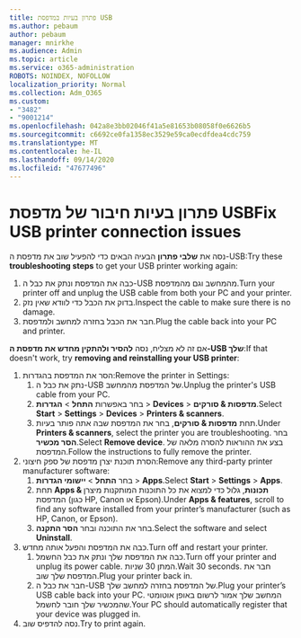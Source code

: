 ```yaml
---
title: פתרון בעיות במדפסת USB
ms.author: pebaum
author: pebaum
manager: mnirkhe
ms.audience: Admin
ms.topic: article
ms.service: o365-administration
ROBOTS: NOINDEX, NOFOLLOW
localization_priority: Normal
ms.collection: Adm_O365
ms.custom:
- "3482"
- "9001214"
ms.openlocfilehash: 042a8e3bb02046f41a5e81653b08058f0e6626b5
ms.sourcegitcommit: c6692ce0fa1358ec3529e59ca0ecdfdea4cdc759
ms.translationtype: MT
ms.contentlocale: he-IL
ms.lasthandoff: 09/14/2020
ms.locfileid: "47677496"
---
```

# <a name="fix-usb-printer-connection-issues"></a><span data-ttu-id="ed3bc-102">פתרון בעיות חיבור של מדפסת USB</span><span class="sxs-lookup"><span data-stu-id="ed3bc-102">Fix USB printer connection issues</span></span>

<span data-ttu-id="ed3bc-103">נסה את **שלבי פתרון** הבעיה הבאים כדי להפעיל שוב את מדפסת ה-USB:</span><span class="sxs-lookup"><span data-stu-id="ed3bc-103">Try these **troubleshooting steps** to get your USB printer working again:</span></span>

1. <span data-ttu-id="ed3bc-104">כבה את המדפסת ונתק את כבל ה-USB מהמחשב וגם מהמדפסת.</span><span class="sxs-lookup"><span data-stu-id="ed3bc-104">Turn your printer off and unplug the USB cable from both your PC and your printer.</span></span>
2. <span data-ttu-id="ed3bc-105">בדוק את הכבל כדי לוודא שאין נזק.</span><span class="sxs-lookup"><span data-stu-id="ed3bc-105">Inspect the cable to make sure there is no damage.</span></span>
3. <span data-ttu-id="ed3bc-106">חבר את הכבל בחזרה למחשב ולמדפסת.</span><span class="sxs-lookup"><span data-stu-id="ed3bc-106">Plug the cable back into your PC and printer.</span></span>

<span data-ttu-id="ed3bc-107">אם זה לא מצליח, נסה **להסיר ולהתקין מחדש את מדפסת ה-USB שלך**:</span><span class="sxs-lookup"><span data-stu-id="ed3bc-107">If that doesn't work, try **removing and reinstalling your USB printer**:</span></span>

1. <span data-ttu-id="ed3bc-108">הסר את המדפסת בהגדרות:</span><span class="sxs-lookup"><span data-stu-id="ed3bc-108">Remove the printer in Settings:</span></span>
    1. <span data-ttu-id="ed3bc-109">נתק את כבל ה-USB של המדפסת מהמחשב.</span><span class="sxs-lookup"><span data-stu-id="ed3bc-109">Unplug the printer's USB cable from your PC.</span></span>
    2. <span data-ttu-id="ed3bc-110">בחר באפשרות **התחל**  >  **הגדרות**  >  **Devices**  >  **מדפסות & סורקים**.</span><span class="sxs-lookup"><span data-stu-id="ed3bc-110">Select **Start** > **Settings** > **Devices** > **Printers & scanners**.</span></span>
    3. <span data-ttu-id="ed3bc-111">תחת **מדפסות & סורקים**, בחר את המדפסת שבה אתה פותר בעיות.</span><span class="sxs-lookup"><span data-stu-id="ed3bc-111">Under **Printers & scanners**, select the printer you are troubleshooting.</span></span> <span data-ttu-id="ed3bc-112">בחר **הסר מכשיר**.</span><span class="sxs-lookup"><span data-stu-id="ed3bc-112">Select **Remove device**.</span></span> <span data-ttu-id="ed3bc-113">בצע את ההוראות להסרה מלאה של המדפסת.</span><span class="sxs-lookup"><span data-stu-id="ed3bc-113">Follow the instructions to fully remove the printer.</span></span>
2. <span data-ttu-id="ed3bc-114">הסרת תוכנת יצרן מדפסת של ספק חיצוני:</span><span class="sxs-lookup"><span data-stu-id="ed3bc-114">Remove any third-party printer manufacturer software:</span></span>
    1. <span data-ttu-id="ed3bc-115">בחר **התחל**  >  **יישומי הגדרות**  >  **Apps**.</span><span class="sxs-lookup"><span data-stu-id="ed3bc-115">Select **Start** > **Settings** > **Apps**.</span></span>
    2. <span data-ttu-id="ed3bc-116">תחת **Apps & תכונות**, גלול כדי למצוא את כל התוכנות המותקנות מיצרן המדפסת (כגון HP, Canon או Epson).</span><span class="sxs-lookup"><span data-stu-id="ed3bc-116">Under **Apps & features**, scroll to find any software installed from your printer’s manufacturer (such as HP, Canon, or Epson).</span></span>
    3. <span data-ttu-id="ed3bc-117">בחר את התוכנה ובחר **הסר התקנה**.</span><span class="sxs-lookup"><span data-stu-id="ed3bc-117">Select the software and select **Uninstall**.</span></span>
3. <span data-ttu-id="ed3bc-118">כבה את המדפסת והפעל אותה מחדש.</span><span class="sxs-lookup"><span data-stu-id="ed3bc-118">Turn off and restart your printer.</span></span><br>
    1. <span data-ttu-id="ed3bc-119">כבה את המדפסת שלך ונתק את כבל החשמל.</span><span class="sxs-lookup"><span data-stu-id="ed3bc-119">Turn off your printer and unplug its power cable.</span></span> <span data-ttu-id="ed3bc-120">המתן 30 שניות.</span><span class="sxs-lookup"><span data-stu-id="ed3bc-120">Wait 30 seconds.</span></span> <span data-ttu-id="ed3bc-121">חבר את המדפסת שלך שוב.</span><span class="sxs-lookup"><span data-stu-id="ed3bc-121">Plug your printer back in.</span></span>
    2. <span data-ttu-id="ed3bc-122">חבר את כבל ה-USB של המדפסת בחזרה למחשב שלך.</span><span class="sxs-lookup"><span data-stu-id="ed3bc-122">Plug your printer’s USB cable back into your PC.</span></span> <span data-ttu-id="ed3bc-123">המחשב שלך אמור לרשום באופן אוטומטי שהמכשיר שלך חובר לחשמל.</span><span class="sxs-lookup"><span data-stu-id="ed3bc-123">Your PC should automatically register that your device was plugged in.</span></span>
4. <span data-ttu-id="ed3bc-124">נסה להדפיס שוב.</span><span class="sxs-lookup"><span data-stu-id="ed3bc-124">Try to print again.</span></span>